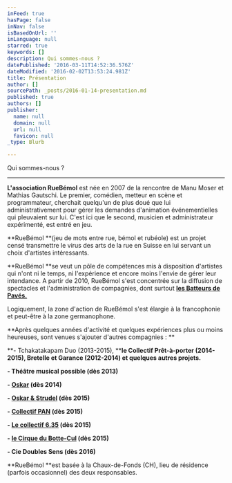 ```yaml
---
inFeed: true
hasPage: false
inNav: false
isBasedOnUrl: ''
inLanguage: null
starred: true
keywords: []
description: Qui sommes-nous ?
datePublished: '2016-03-11T14:52:36.576Z'
dateModified: '2016-02-02T13:53:24.981Z'
title: Présentation
author: []
sourcePath: _posts/2016-01-14-presentation.md
published: true
authors: []
publisher:
  name: null
  domain: null
  url: null
  favicon: null
_type: Blurb

---
```

Qui sommes-nous ?

****

**L'association RueBémol** est née en 2007 de la rencontre de Manu Moser et Mathias Gautschi. Le premier, comédien, metteur en scène et programmateur, cherchait quelqu'un de plus doué que lui administrativement pour gérer les demandes d'animation événementielles qui pleuvaient sur lui. C'est ici que le second, musicien et administrateur expérimenté, est entré en jeu.

**RueBémol **(jeu de mots entre rue, bémol et rubéole) est un projet censé transmettre le virus des arts de la rue en Suisse en lui servant un choix d'artistes intéressants. 

**RueBémol **se veut un pôle de compétences mis à disposition d'artistes qui n'ont ni le temps, ni l'expérience et encore moins l'envie de gérer leur intendance. A partir de 2010, RueBémol s'est concentrée sur la diffusion de spectacles et l'administration de compagnies, dont surtout **[les Batteurs de Pavés.][0]**

Logiquement, la zone d'action de RueBémol s'est élargie à la francophonie et peut-être à la zone germanophone.

**Après quelques années d'activité et quelques expériences plus ou moins heureuses, sont venues s'ajouter d'autres compagnies : **

**- Tchakatakapam Duo (2013-2015), ****le Collectif Prêt-à-porter (2014-2015), Bretelle et Garance (2012-2014) et quelques autres projets.**

**- Théâtre musical possible (dès 2013)**

**- [Oskar][1] (dès 2014)**

**- [Oskar & Strudel][2] (dès 2015)**

**- [Collectif PAN][3] (dès 2015)**

**- [Le collectif 6.35][4] (dès 2015)**

**- [le Cirque du Botte-Cul][5] (dès 2015)**

**- Cie Doubles Sens (dès 2016)**

**RueBémol **est basée à la Chaux-de-Fonds (CH), lieu de résidence (parfois occasionnel) des deux responsables. 

[0]: http://www.batteursdepaves.com/
[1]: http://www.tomoskar.com/
[2]: http://www.oskarstrudel.com/
[3]: http://www.kinopan.com/
[4]: http://www.collectif635.eu/
[5]: http://sourdeoreille.org/le-cirque-du-botte-cul/?lang=fr